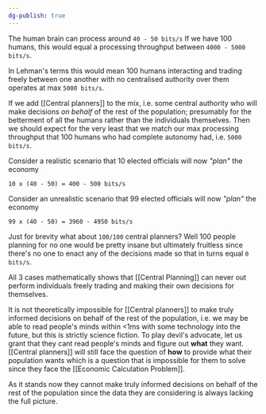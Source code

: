 ```yaml
---
dg-publish: true
---
```

The human brain can process around `40 - 50 bits/s`
If we have 100 humans, this would equal a processing throughput between `4000 - 5000 bits/s`.

In Lehman's terms this would mean 100 humans interacting and trading freely between one another with no centralised authority over them operates at max `5000 bits/s`.


If we add [[Central planners]] to the mix, i.e. some central authority who will make decisions _on behalf_ of the rest of the population; presumably for the betterment of all the humans rather than the individuals themselves. Then we should expect for the very least that we match our max processing throughput that 100 humans who had complete autonomy had, i.e. `5000 bits/s`.

Consider a realistic scenario that 10 elected officials will now _"plan"_ the economy
```
10 x (40 - 50) = 400 - 500 bits/s
```
Consider an unrealistic scenario that 99 elected officials will now _"plan"_ the economy
```
99 x (40 - 50) = 3960 - 4950 bits/s
```
Just for brevity what about `100/100` central planners?
Well 100 people planning for no one would be pretty insane but ultimately fruitless since there's no one to enact any of the decisions made so that in turns equal `0 bits/s`.

All 3 cases mathematically shows that [[Central Planning]] can never out perform individuals freely trading and making their own decisions for themselves.


It is not theoretically impossible  for [[Central planners]] to make truly informed decisions on behalf of the rest of the population, i.e. we may be able to read people's minds within <1ms with some technology into the future, but this is strictly science fiction. To play devil's advocate, let us grant that they cant read people's minds and figure out __what__ they want. [[Central planners]] will still face the question of __how__ to provide what their population wants which is a question that is impossible for them to solve since they face the [[Economic Calculation Problem]].

As it stands now they cannot make truly informed decisions on behalf of the rest of the population since the data they are considering is always lacking the full picture.


